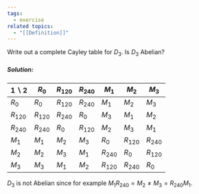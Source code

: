 ```yaml
---
tags:
  - exercise
related topics:
  - "[[Definition]]"
---
```

Write out a complete Cayley table for $D_3$. Is $D_3$ Abelian?
##### Solution:

| $1\backslash 2$ | $R_0$     | $R_{120}$ | $R_{240}$ | $M_1$     | $M_2$     | $M_3$     |
| --------------- | --------- | --------- | --------- | --------- | --------- | --------- |
| $R_0$           | $R_0$     | $R_{120}$ | $R_{240}$ | $M_1$     | $M_2$     | $M_3$     |
| $R_{120}$       | $R_{120}$ | $R_{240}$ | $R_0$     | $M_3$     | $M_1$     | $M_2$     |
| $R_{240}$       | $R_{240}$ | $R_0$     | $R_{120}$ | $M_2$     | $M_3$     | $M_1$     |
| $M_1$           | $M_1$     | $M_2$     | $M_3$     | $R_0$     | $R_{120}$ | $R_{240}$ |
| $M_2$           | $M_2$     | $M_3$     | $M_1$     | $R_{240}$ | $R_0$     | $R_{120}$ |
| $M_3$           | $M_3$     | $M_1$     | $M_2$     | $R_{120}$ | $R_{240}$ | $R_0$     |
$D_3$ is not Abelian since for example $M_1 R_{240}=M_2 \neq M_3 = R_{240} M_1$.
